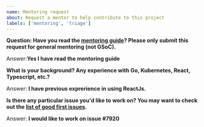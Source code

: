 ```yaml
---
name: Mentoring request
about: Request a mentor to help contribute to this project
labels: ['mentoring', 'triage']
---
```


**Question: Have you read the [mentoring guide](https://argoproj.github.io/argo-workflows/mentoring/)? Please only submit this request for general mentoring (not GSoC).**

Answer:**Yes I have read the mentoring guide**

**What is your background? Any experience with Go, Kubernetes, React, Typescript, etc.?**

Answer: **I have previous exprerience in using ReactJs.**

**Is there any particular issue you'd like to work on? You may want to check out the [list of good first issues](https://github.com/argoproj/argo-workflows/issues?q=is%3Aopen+is%3Aissue+label%3A%22good+first+issue%22).**

Answer: **I would like to work on issue #7920**
